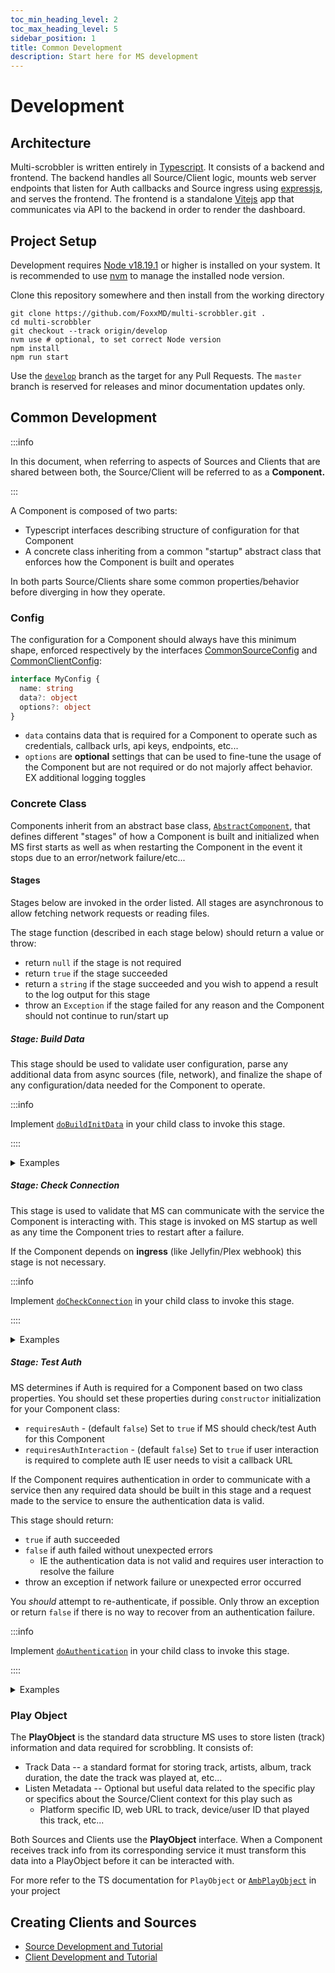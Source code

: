 ```yaml
---
toc_min_heading_level: 2
toc_max_heading_level: 5
sidebar_position: 1
title: Common Development
description: Start here for MS development
---
```


# Development

## Architecture

Multi-scrobbler is written entirely in [Typescript](https://www.typescriptlang.org/). It consists of a backend and frontend. The backend handles all Source/Client logic, mounts web server endpoints that listen for Auth callbacks and Source ingress using [expressjs](https://expressjs.com/), and  serves the frontend. The frontend is a standalone [Vitejs](https://vitejs.dev/) app that communicates via API to the backend in order to render the dashboard.

## Project Setup

Development requires [Node v18.19.1](https://nodejs.org/en) or higher is installed on your system. It is recommended to use [nvm](https://github.com/nvm-sh/nvm) to manage the installed node version.


Clone this repository somewhere and then install from the working directory

```shell
git clone https://github.com/FoxxMD/multi-scrobbler.git .
cd multi-scrobbler
git checkout --track origin/develop
nvm use # optional, to set correct Node version
npm install
npm run start
```

Use the [`develop`](https://github.com/FoxxMD/multi-scrobbler/tree/develop) branch as the target for any Pull Requests. The `master` branch is reserved for releases and minor documentation updates only.

## Common Development

:::info

In this document, when referring to aspects of Sources and Clients that are shared between both, the Source/Client will be referred to as a **Component.**

:::

A Component is composed of two parts:

* Typescript interfaces describing structure of configuration for that Component
* A concrete class inheriting from a common "startup" abstract class that enforces how the Component is built and operates

In both parts Source/Clients share some common properties/behavior before diverging in how they operate.

### Config

The configuration for a Component should always have this minimum shape, enforced respectively by the interfaces [CommonSourceConfig](https://github.com/FoxxMD/multi-scrobbler/blob/develop/src/backend/common/infrastructure/config/source/index.ts#L105) and [CommonClientConfig](https://github.com/FoxxMD/multi-scrobbler/blob/ce1c70a4e1e87fb5bea7cca960eaafbd15881a1f/src/backend/common/infrastructure/config/client/index.ts#L68):

```ts
interface MyConfig {
  name: string
  data?: object
  options?: object
}
```

* `data` contains data that is required for a Component to operate such as credentials, callback urls, api keys, endpoints, etc...
* `options` are **optional** settings that can be used to fine-tune the usage of the Component but are not required or do not majorly affect behavior. EX additional logging toggles

### Concrete Class

Components inherit from an abstract base class, [`AbstractComponent`](https://github.com/FoxxMD/multi-scrobbler/blob/develop/src/backend/common/AbstractComponent.ts), that defines different "stages" of how a Component is built and initialized when MS first starts as well as when restarting the Component in the event it stops due to an error/network failure/etc...

#### Stages

Stages below are invoked in the order listed. All stages are asynchronous to allow fetching network requests or reading files.

The stage function (described in each stage below) should return a value or throw:

* return `null` if the stage is not required
* return `true` if the stage succeeded
* return a `string` if the stage succeeded and you wish to append a result to the log output for this stage
* throw an `Exception` if the stage failed for any reason and the Component should not continue to run/start up

##### Stage: Build Data

This stage should be used to validate user configuration, parse any additional data from async sources (file, network), and finalize the shape of any configuration/data needed for the Component to operate.

:::info

Implement [`doBuildInitData`](https://github.com/FoxxMD/multi-scrobbler/blob/develop/src/backend/common/AbstractComponent.ts#L71) in your child class to invoke this stage.

::::

<details>

<summary>Examples</summary>

* Parse a full URL like `http://SOME_IP:7000/subfolder/api` from user config containing a base url like `data.baseUrl: 'SOME_IP'` and then store this in the class config
* Validate that config `data` contains required properties `user` `password` `salt`
* Read stored credentials from `${this.configDir}/currentCreds-MySource-${name}.json`;

</details>

##### Stage: Check Connection

This stage is used to validate that MS can communicate with the service the Component is interacting with. This stage is invoked on MS startup as well as any time the Component tries to restart after a failure.

If the Component depends on **ingress** (like Jellyfin/Plex webhook) this stage is not necessary.

:::info

Implement [`doCheckConnection`](https://github.com/FoxxMD/multi-scrobbler/blob/develop/src/backend/common/AbstractComponent.ts#L103) in your child class to invoke this stage.

::::

<details>

<summary>Examples</summary>

* Make a [`request`](https://nodejs.org/docs/latest-v18.x/api/http.html#httprequesturl-options-callback) to the service's server to ensure it is accessible
* Open a websocket connection and check for a ping-pong

</details>

##### Stage: Test Auth

MS determines if Auth is required for a Component based on two class properties. You should set these properties during `constructor` initialization for your Component class:

* `requiresAuth` - (default `false`) Set to `true` if MS should check/test Auth for this Component
* `requiresAuthInteraction` - (default `false`) Set to `true` if user interaction is required to complete auth IE user needs to visit a callback URL

If the Component requires authentication in order to communicate with a service then any required data should be built in this stage and a request made to the service to ensure the authentication data is valid.

This stage should return:

* `true` if auth succeeded
* `false` if auth failed without unexpected errors 
  * IE the authentication data is not valid and requires user interaction to resolve the failure
* throw an exception if network failure or unexpected error occurred

You _should_ attempt to re-authenticate, if possible. Only throw an exception or return `false` if there is no way to recover from an authentication failure.

:::info

Implement [`doAuthentication`](https://github.com/FoxxMD/multi-scrobbler/blob/develop/src/backend/common/AbstractComponent.ts#L111) in your child class to invoke this stage.

::::

<details>

<summary>Examples</summary>

* Generate a Bearer Token for Basic Auth from user/password given in config and store in class properties
* Make a request to a known endpoint with Authorization token from read credentials file to see if succeeds or returns 403
* Catch a 403 and attempt to reauthenticate at an auth endpoint with user/password given in config

</details>

### Play Object

The **PlayObject** is the standard data structure MS uses to store listen (track) information and data required for scrobbling. It consists of:

* Track Data -- a standard format for storing track, artists, album, track duration, the date the track was played at, etc...
* Listen Metadata -- Optional but useful data related to the specific play or specifics about the Source/Client context for this play such as
  * Platform specific ID, web URL to track, device/user ID that played this track, etc...

Both Sources and Clients use the **PlayObject** interface. When a Component receives track info from its corresponding service it must transform this data into a PlayObject before it can be interacted with.

For more refer to the TS documentation for `PlayObject` or [`AmbPlayObject`](https://github.com/FoxxMD/multi-scrobbler/blob/master/src/core/Atomic.ts#L141) in your project

## Creating Clients and Sources

* [Source Development and Tutorial](dev-source.md)
* [Client Development and Tutorial](dev-client.md)
